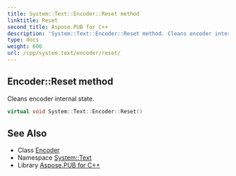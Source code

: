 ```yaml
---
title: System::Text::Encoder::Reset method
linktitle: Reset
second_title: Aspose.PUB for C++
description: 'System::Text::Encoder::Reset method. Cleans encoder internal state in C++.'
type: docs
weight: 600
url: /cpp/system.text/encoder/reset/
---
```

## Encoder::Reset method


Cleans encoder internal state.

```cpp
virtual void System::Text::Encoder::Reset()
```

## See Also

* Class [Encoder](../)
* Namespace [System::Text](../../)
* Library [Aspose.PUB for C++](../../../)
